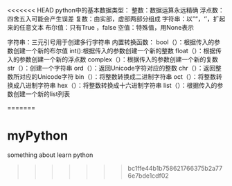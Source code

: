 <<<<<<< HEAD
python中的基本数据类型：
整数：数据运算永远精确
浮点数：四舍五入可能会产生误差
复数：由实部，虚部两部分组成
字符串：以”“，‘’，扩起来的任意文本
布尔值：只有True ，false
空值：特殊值，用None表示

字符串：三元引号用于创建多行字符串
内置转换函数：
bool（）：根据传入的参数创建一个新的布尔值
int():根据传入的参数创建一个新的整数
float（）：根据传入的参数创建一个新的浮点数
complex（）：根据传入的参数创建一个新的复数
str（）：创建一个字符串
ord（）：返回Unicode字符对应的整数
chr（）：返回整数所对应的Unicode字符
bin（）：将整数转换成二进制字符串
oct（）：将整数转换成八进制字符串
hex（）：将整数转换成十六进制字符串
list（）：根据传入的参数创建一个新的list列表



=======
# myPython
something about learn python
>>>>>>> bc1ffe44b1b758621766375b2a776e7bde1cdf02
